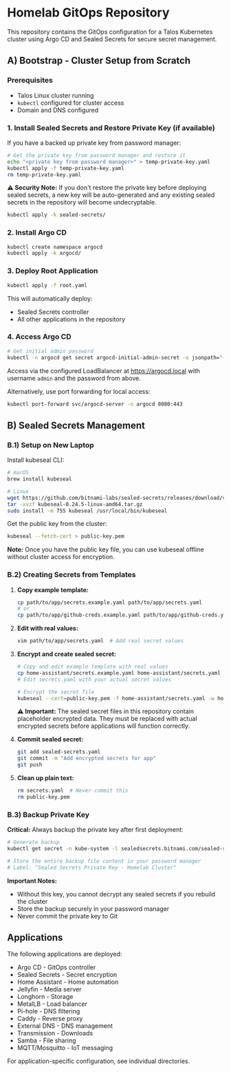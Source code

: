 # Homelab GitOps Repository

This repository contains the GitOps configuration for a Talos Kubernetes cluster using Argo CD and Sealed Secrets for secure secret management.

## A) Bootstrap - Cluster Setup from Scratch

### Prerequisites
- Talos Linux cluster running
- `kubectl` configured for cluster access
- Domain and DNS configured

### 1. Install Sealed Secrets and Restore Private Key  (if available)
If you have a backed up private key from password manager:

```bash
# Get the private key from password manager and restore it
echo "<private key from password manager>" > temp-private-key.yaml
kubectl apply -f temp-private-key.yaml
rm temp-private-key.yaml
```

**⚠️ Security Note:** If you don't restore the private key before deploying sealed secrets, a new key will be auto-generated and any existing sealed secrets in the repository will become undecryptable.

```bash
kubectl apply -k sealed-secrets/
```

### 2. Install Argo CD

```bash
kubectl create namespace argocd
kubectl apply -k argocd/
```

### 3. Deploy Root Application

```bash
kubectl apply -f root.yaml
```

This will automatically deploy:
- Sealed Secrets controller
- All other applications in the repository

### 4. Access Argo CD

```bash
# Get initial admin password
kubectl -n argocd get secret argocd-initial-admin-secret -o jsonpath="{.data.password}" | base64 -d
```

Access via the configured LoadBalancer at https://argocd.local with username `admin` and the password from above.

Alternatively, use port forwarding for local access:
```bash
kubectl port-forward svc/argocd-server -n argocd 8080:443
```

## B) Sealed Secrets Management

### B.1) Setup on New Laptop

Install kubeseal CLI:

```bash
# macOS
brew install kubeseal

# Linux
wget https://github.com/bitnami-labs/sealed-secrets/releases/download/v0.24.5/kubeseal-0.24.5-linux-amd64.tar.gz
tar -xvzf kubeseal-0.24.5-linux-amd64.tar.gz
sudo install -m 755 kubeseal /usr/local/bin/kubeseal
```

Get the public key from the cluster:

```bash
kubeseal --fetch-cert > public-key.pem
```

**Note:** Once you have the public key file, you can use kubeseal offline without cluster access for encryption.

### B.2) Creating Secrets from Templates

1. **Copy example template:**
   ```bash
   cp path/to/app/secrets.example.yaml path/to/app/secrets.yaml
   # or
   cp path/to/app/github-creds.example.yaml path/to/app/github-creds.yaml
   ```

2. **Edit with real values:**
   ```bash
   vim path/to/app/secrets.yaml  # Add real secret values
   ```

3. **Encrypt and create sealed secret:**

   ```bash
   # Copy and edit example template with real values
   cp home-assistant/secrets.example.yaml home-assistant/secrets.yaml
   # Edit secrets.yaml with your actual secret values

   # Encrypt the secret file
   kubeseal --cert=public-key.pem -f home-assistant/secrets.yaml -w home-assistant/secrets.sealed.yaml
   ```

   **⚠️ Important:** The sealed secret files in this repository contain placeholder encrypted data. They must be replaced with actual encrypted secrets before applications will function correctly.

4. **Commit sealed secret:**
   ```bash
   git add sealed-secrets.yaml
   git commit -m "Add encrypted secrets for app"
   git push
   ```

5. **Clean up plain text:**
   ```bash
   rm secrets.yaml  # Never commit this
   rm public-key.pem
   ```

### B.3) Backup Private Key

**Critical:** Always backup the private key after first deployment:

```bash
# Generate backup
kubectl get secret -n kube-system -l sealedsecrets.bitnami.com/sealed-secrets-key -o yaml > sealed-secrets-master-key-backup.yaml

# Store the entire backup file content in your password manager
# Label: "Sealed Secrets Private Key - Homelab Cluster"
```

**Important Notes:**
- Without this key, you cannot decrypt any sealed secrets if you rebuild the cluster
- Store the backup securely in your password manager
- Never commit the private key to Git

## Applications

The following applications are deployed:

- Argo CD - GitOps controller
- Sealed Secrets - Secret encryption
- Home Assistant - Home automation
- Jellyfin - Media server
- Longhorn - Storage
- MetalLB - Load balancer
- Pi-hole - DNS filtering
- Caddy - Reverse proxy
- External DNS - DNS management
- Transmission - Downloads
- Samba - File sharing
- MQTT/Mosquitto - IoT messaging

For application-specific configuration, see individual directories.
